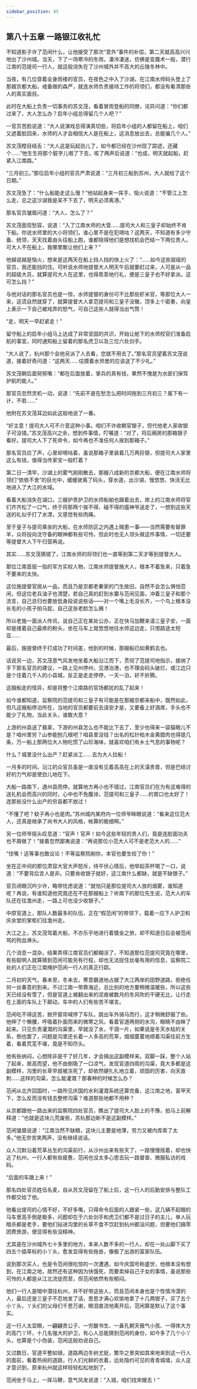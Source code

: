 ```yaml
---
sidebar_position: 85
---
```


## 第八十五章 **一路银江收礼忙**

不知道影子许了范闲什么，让他接受了那次“意外”事件的补偿，第二天就高高兴兴地出了沙州城。当天，下了一场寒冷的冬雨，凄冷凄迷，仿佛是变魔术一般，潜行江南的范提司一行人，就这般消失在了沙州城外并不高大的丘陵冬林中。

当夜，有几位穿着全身雨褛的官员，在夜色之中入了沙湖，在江南水师码头登上了那艘京都大船，戒备做的森严，就连水师负责接待工作的将领们，都没有看清那些人的真实面目。

此时在大船上负责一切事务的苏文茂，看着冒雨登船的同僚，诧异问道：“你们都过来了，大人怎么办？启年小组总得留几个人吧？”

一官员苦脸说道：“大人说演戏总得演真切些，将启年小组的人都留在船上，咱们又遮着脸回来，水师的人才会相信大人是在船上，这消息放出去，总能骗几个人。”

苏文茂瞠目结舌：“大人这是玩起劲儿了，如今都已经在沙州现了踪迹，还藏个……”他生生将那个脏字儿咽了下去，咳了两声后说道：“也成，明天就起船，赶紧入江南路。”

“三月初三。”那位启年小组的官员严肃说道：“三月初三船到苏州，大人就给了这个日期。”

苏文茂急了：“什么船能走这么慢？”他站起身来一挥手，恼火说道：“不管江上怎么走，总之这沙湖我是呆不下去了，明天必须离港。”

那名官员皱眉问道：“大人，怎么了？”

苏文茂面现愁容，说道：“入了江南水师的大营……提司大人和三皇子却始终不肯下船。你说水师里的大小将领们，谁心里不是在犯嘀咕？这两天，不知道有多少守备、统领，天天找着由头往船上跑，谁都晓得他们是想找机会巴结一下两位贵人。可大人不在船上，我哪里敢让他们上来？”

他越说越是恼火，想来是这两天在船上挡人挡的快上火了：“……如今这些层级的官员，我还能挡的住。可听说水师地提督大人明天午后就要赶过来，人可是从一品的超级大员，就算提司大人在这里，也得乖乖地行礼，便是三皇子也不好拿派。这可怎么挡？”

与他对话的那名官员也是一惊，水师提督的身份可不比那些虾米官，等那位大人一来，这谎自然就穿了，就算提督大人拿范提司和三皇子没辙，顶多上个密奏，向皇上表示一下自己被戏弄的怒气，可自己这些人就得当出气筒！

“走，明天一早赶紧走！”

留守船上的启年小组马上达成了非常坚固的共识，开始让舱下的水师校官们准备启航的事宜，同时通知船上留着的那名虎卫以及三位六处剑手。

“大人说了，杭州那个会他另派了人去看，您就不用去了。”那名官员望着苏文茂说道，接着好奇问道：“这两天……估摸着水师里的应该送了不少礼。”

苏文茂朝后面努努嘴：“都在后面放着，掌兵的真有钱，果然不愧是为水匪们保驾护航的能人。”

那官员忽然灵机一动，说道：“先前不是在愁怎么把时间拖到三月初三？属下有一计，不若……”

他附在苏文茂耳边如此这般地说了一番。

“好主意！提司大人可不介意这种小事。咱们不许收朝官银子，但代他老人家收银子可没错。”苏文茂高兴之余，想到件事情，叮嘱道：“对了，将后厢房的那箱银子看好。提司大人下了死命令，如今再也不准任何人挨到那箱子。”

那名官员应了声，心里却嘀咕着，虽说那箱子里装着几万两巨银，但提司大人家里这么有钱，值得当传家宝一般盯着？

第二日一清早，沙湖上的雾气刚刚散去，那艘八成新的京都大船，便在江南水师将领们“依依不舍”的目光中，缓缓驶离了码头，穿水道，出沙湖，慢悠悠、快活无比地进入了大江的水域。

看着大船消失在湖口，三艘护责护卫的水师船舶也跟着出去，岸上的江南水师将官们齐齐松了一口气，终于将那两个挨不得、碰不得的瘟神爷送走了，一想到这些天送的礼似乎打了水漂，又感觉有些肉痛。

至于皇子与提司乘坐的大船，在水师防区之内遇上贼患一事——当然需要有替罪羊，众将投向沈守备的眼神都有些可怜，但此时也无人领头做这件事情，一切还要等提督大人下午归营再说。

其实……苏文茂猜错了，江南水师的将领们也一直等到第二天才等到提督大人。

那位江南首屈一指的军方实权人物，江南水师提督施大人，根本不着急来，只着急不要来的太快。

这位施提督官居从一品，而且乃是京都老秦家的门生故旧，自然不会怎么惧怕范闲，但这位老兵油子也清楚，若自己真的赶到水寨与范闲见面，冲着三皇子和那个流言，自己总归也要放低身段说说些话——对一个嘴上毛没长齐，一个鸟上根本没长毛的小孩子拍马屁，自己这张老脸怎么搁！

所以老施一面派人传讯，说自己正在某处公办，正在快马加鞭来请三皇子安，一面却是搂着自己最疼的粉头，坐在马车上晃悠悠地往水师这边走，只恨路途太短亚……

最后，施提督终于打成功了时间差，他到的时候，那艘船已如黄鹤去也。

话说另一边，苏文茂意气风发地坐着大船沿江而下，贯彻了范提司地指示，接纳了手下那名官员的建议，一路上见州停州，见港泊港，也不理会码头破烂，或江边只是个住着几千人的小县城，反正是走走停停，一天一泊，好不折腾。

这艘船走的怪异，却是将整个江南路的官场都扰的乱了起来！

如今谁都知道，监察院的范提司和三皇子有可能是在那艘京都来船中，既然如此，但凡这艘船停泊所在，当地的官员都要前去请安才是，又要备上好酒席，手头也不能少了礼物，当此关头，谁敢大意？

上游的州县送了翡翠，下游的州县怎么也不能比下去了，至少也得来一袋猫眼儿不是？咱州里穷？山参能刨几根吧？咱县里没钱？出名的松针柏木金黄腊肉也得提几条，万一船上那两位大人物吃惯了山珍海味，就喜欢咱们有乡土气息的事物呢？

什么？城里没什么出产？赶紧派工……去为大人拉船！

一月多的时间，沿江的众官员虽是一直没有见着高高在上的天潢贵胄，但是巴结讨好的力气却是使劲儿地在下。

大船一路南下，遇州县而停。就算地方再小也不错过，江南官员们在为有这难得的送礼机会而高兴的同时，心中也不免腹诽，范提司和三皇子……的胃口也太好了！连那些没什么出产的穷县都不放过！

“不懂了吧？蚊子再小也是肉。”苏州城内某府内一位师爷眯眼说道：“看来这位范大人，还真是继承了尚书大人的风格，帐算的极细啊。”

另一位师爷摇头叹息道：“官声！官声！如今这些年轻的贵人们，竟是连脸面功夫也不屑做了！”接着忽然鄙夷说道：“再说那位小范大人可不是老范大人的……”

“住嘴！这等事也敢议论！不等监察院剐你，本官也要生绞了你！”

坐在正中间的那位肃容大官大声怒斥，待平伏心情后，他举起茶杯喝了一口，说道：“不要背后言人是非。只要肯收银子就好，这江南什么都缺，就是不缺银子。”

官员闭眼沉吟少许，略带忧虑说道：“就怕只是那位提司大人放的烟雾，谁知道呢？再说，有谁知道他究竟还在不在那艘船上？听南下的那位先生说，范大人的车队还在往澹州走，一路上可也没少收银子。”

中原官道上，那队人数最多的队伍，正在“假范闲”的带领下，载着一应下人护卫和庆余堂的掌柜们往澹州走。

大江之上，苏文茂驾着大船，不亦乐乎地进行着镀金之旅，却不知道日后会被范闲骂的狗血淋头。

几个消息一混杂，结果弄得江南官员们都糊涂了，不知道那位范提司究竟在哪里，有些聪明人就算猜到范闲可能另有行程，却也无法捉住丝毫有用的信息，监察院二处的人们正在江南掩护范闲一行人的真正行踪。

二月初的天气，春未至，冬未去，寒意霸道地占据了大江两岸的田野道路，拒绝任何一丝春意的到来。不过江南一带靠海近，总比别的地方要稍微温暖些，所以这些天已经没有雪了，但是官道上被翻出来的泥痕被数月的冬风吹的干硬无比，让行走在上面的车队上下颠动，车中的人们有些苦不堪言。

范闲吃不得这苦，掀开窗帘喊停了车队，跳出车外骑马而行，这才稍微舒服了些。他伸了个懒腰，呼吸着扑面而来的微寒之风，看着官道两侧的水沟，眼睛不由眯了起来。只见负责灌溉的沟渠里，早就没了水，干涸一片，如果说是冬天水枯的关系，倒也罢了，问题是沟里还长着一人多高的荒草，烟烟蔓蔓地顺着沟渠往前方生着，看着荒芜不堪，竟是不知尽头。

他有些纳闷，心想除非是干了好几年，才会搞出这副模样来。双脚一踩，整个人站了起来，居高而望，他不由倒吸了一口凉气，发现官道四周的沟渠，竟大多都是这副模样，沟里的长草早就被冻死了，却依然硬扎扎地立着，顽固的厉害，向天直刺……这样的沟渠，怎么能灌溉？那春种的时候怎么办？

范闲从北齐回国时，一路所见庆国的水利灌溉系统还算完备，这江南之地，富甲天下，怎么反而没有钱去整修沟渠？难道那些地都不用种？

从京都跟他一路出来的监察院四处官员，瞧出了提司大人脸上的不豫，拍马上前解释道：“也就是这块儿荒废些，苏杭那边断不是这副模样。”

范闲皱眉说道：“江南当然不缺粮，这块儿主要是地薄，劳力又被内库索了太多。”他无奈苦笑两声，没有继续说话。

众人沉默沿着荒草丛生的沟渠前行，从沙州出来有些天了，一路慢慢摇着，却也快近了杭州，一行人都有些疲惫，范闲也没太多心思去玩一路督查、微服私访的戏码。

“后面的车跟上来！”

那名四处官员姓伍名麦，自从苏文茂留在了船上后，这一行人的后勤安排与整队工作都交给了他。

他看出提司的心情不好，不好多嘴，只得命令后面的人跟紧一些，这几辆不起眼的马车里高手倒是极多，问题却在于六处剑手和虎卫们都不是过日子的主儿，单人玩暗杀都是老手，要他们钻进沟里的长草不食不饮赶到杭州都没问题，但要他们搞零团费旅游，便显得有些没精神。

尤其是在沙州城外七十多里的地方，本来人数不多的一行人，却在一处山脚下买了四五个插草标的小丫头，愈发显得有些拖沓，像极了出游的富家队伍。

说到那次买人，也是令范闲很吃惊的一次遭遇，如今庆国号称盛世，他根本没有想到，在江南之地，居然还有这种因为快饿死，而要卖掉自己子女的事情，虽说那些可怜的人都是从江北流徒而至，但范闲依然有些郁闷。

他们一行人是暗中潜往杭州，并不好带这些人，而且范闲本身也是个性情冷漠的人，最后还是三皇子不忍地发了话，思思才满心欢愉地拿了十几两银子，买了五个小丫头，丫头们的父母们千恩万谢，眼泪直流地离开后，范闲算是默认了这个事实。

这一行人太显眼，一翩翩贵公子、一穷酸书生、一鼻孔朝天傲气小孩、一得体大方的高门丫环，十几名强大的护卫，有心人总能猜到范闲的身份，如今多了几个小丫头，也算是个小伪装，范闲这般劝说自己。

又过数日，官道平整如镜，道路两边冬树尤挺，繁华之景突如其来地来到这一行人的面前，看着热闹的道路，行人们光鲜的衣着，远处隐约可见的青青城墙，众人这才意识到，原来杭州就这样轻轻松松地到了。

范闲坐于马上，一挥马鞭，意气风发说道：“入城，咱们找宋嫂去！”

